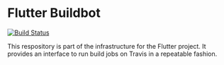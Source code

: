 Flutter Buildbot
================

[![Build Status](https://travis-ci.org/flutter/buildbot.svg)](https://travis-ci.org/flutter/buildbot)

This respository is part of the infrastructure for the Flutter project. It
provides an interface to run build jobs on Travis in a repeatable fashion.
